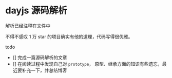 # dayjs 源码解析

解析已经注释在文件中

不得不感叹 1 万 star 的项目确实有他的道理，代码写得很优雅。

todo

- [] 完成一篇源码解析的文章
- [] 在阅读过程中发现自己对 `prototype`， 原型、继承方面的知识有些遗忘，最近要补充一下，并总结博客